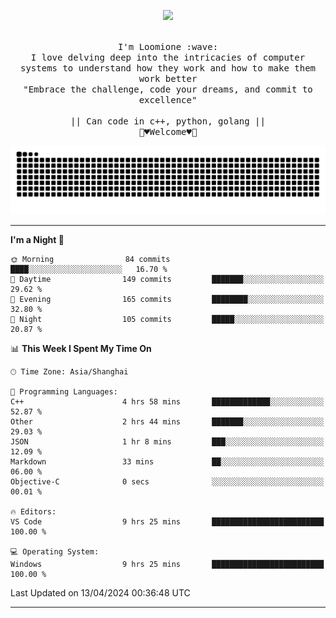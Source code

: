 <p align="center"><img src="https://i.imgur.com/A6bWGFl.gif"/></p>

<p align="center">
  <br />
  <samp>
    I'm Loomione :wave:
    <br />
    I love delving deep into the intricacies of computer systems to understand how they work and how to make them work better
    <br />
    "Embrace the challenge, code your dreams, and commit to excellence"
    <br>
                  <br> || Can code in c++, python, golang || <br>
                             🌼♥️Welcome♥️🥰
  </samp>
</p> 
<div align="center">
<picture>
  <source media="(prefers-color-scheme: dark)" srcset="https://raw.githubusercontent.com/Loomione/Loomione/output/github-contribution-grid-snake-dark.svg">
  <source media="(prefers-color-scheme: light)" srcset="https://raw.githubusercontent.com/Loomione/Loomione/output/github-contribution-grid-snake.svg">
  <img alt="github contribution grid snake animation" src="https://raw.githubusercontent.com/Loomione/Loomione/output/github-contribution-grid-snake.svg">
</picture>
</div>

-------

<!--START_SECTION:waka-->
**I'm a Night 🦉** 

```text
🌞 Morning                84 commits          ████░░░░░░░░░░░░░░░░░░░░░   16.70 % 
🌆 Daytime                149 commits         ███████░░░░░░░░░░░░░░░░░░   29.62 % 
🌃 Evening                165 commits         ████████░░░░░░░░░░░░░░░░░   32.80 % 
🌙 Night                  105 commits         █████░░░░░░░░░░░░░░░░░░░░   20.87 % 
```


📊 **This Week I Spent My Time On** 

```text
🕑︎ Time Zone: Asia/Shanghai

💬 Programming Languages: 
C++                      4 hrs 58 mins       █████████████░░░░░░░░░░░░   52.87 % 
Other                    2 hrs 44 mins       ███████░░░░░░░░░░░░░░░░░░   29.03 % 
JSON                     1 hr 8 mins         ███░░░░░░░░░░░░░░░░░░░░░░   12.09 % 
Markdown                 33 mins             ██░░░░░░░░░░░░░░░░░░░░░░░   06.00 % 
Objective-C              0 secs              ░░░░░░░░░░░░░░░░░░░░░░░░░   00.01 % 

🔥 Editors: 
VS Code                  9 hrs 25 mins       █████████████████████████   100.00 % 

💻 Operating System: 
Windows                  9 hrs 25 mins       █████████████████████████   100.00 % 
```


 Last Updated on 13/04/2024 00:36:48 UTC
<!--END_SECTION:waka-->
-------




